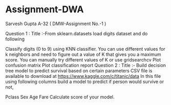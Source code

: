 # Assignment-DWA
Sarvesh Gupta A-32 ( DMW-Assignment No.-1 )

Question 1 : Title :-From sklearn.datasets load digits dataset and do following

 Classify digits (0 to 9) using KNN classifier. You can use different values for k neighbors and need to figure out a value of K that gives you a maximum score. You can manually try different values of K or use gridsearchcv
 Plot confusion matrix
 Plot classification report
Question 2 : Title :- Build decision tree model to predict survival based on certain parameters CSV file is available to download at  https://www.kaggle.com/c/titanic/data In this file using following columns build a model to predict if person would survive or not,

Pclass
Sex
Age
Fare
Calculate score of your model.
